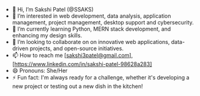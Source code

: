 - 👋 Hi, I’m Sakshi Patel (@SSAKS)
- 👀 I’m interested in web development, data analysis, application management, project management, desktop support and cybersecurity.
- 🌱 I’m currently learning Python, MERN stack development, and enhancing my design skills.
- 💞️ I’m looking to collaborate on on innovative web applications, data-driven projects, and open-source initiatives.
- 📫 How to reach me [sakshi3patel@gmail.com],[https://www.linkedin.com/in/sakshi-patel-98628a283]
- 😄 Pronouns: She/Her
- ⚡ Fun fact: I'm always ready for a challenge, whether it's developing a new project or testing out a new dish in the kitchen!

<!---
SSAKS/SSAKS is a ✨ special ✨ repository because its `README.md` (this file) appears on your GitHub profile.
You can click the Preview link to take a look at your changes.
--->
